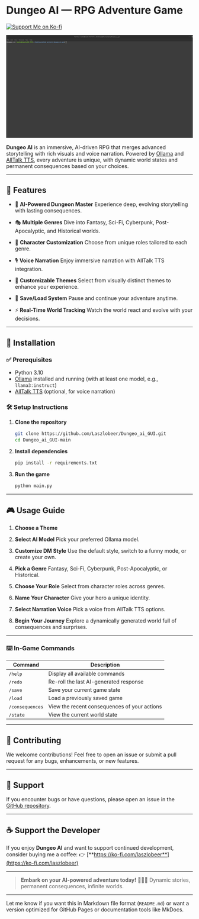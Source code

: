 
# Dungeo AI — RPG Adventure Game

[![Support Me on Ko-fi](https://img.shields.io/badge/Support%20Me%20on-Ko--fi-ff5f5f?style=for-the-badge\&logo=ko-fi\&logoColor=white)](https://ko-fi.com/laszlobeer)

![Demo](Screen%20Capture_select-area_20250625183819.gif)


**Dungeo AI** is an immersive, AI-driven RPG that merges advanced storytelling with rich visuals and voice narration. Powered by [Ollama](https://ollama.com/) and [AllTalk TTS](https://github.com/erew123/alltalk_tts), every adventure is unique, with dynamic world states and permanent consequences based on your choices.

---

## 🧩 Features

* 🧙 **AI-Powered Dungeon Master**
  Experience deep, evolving storytelling with lasting consequences.

* 🎭 **Multiple Genres**
  Dive into Fantasy, Sci-Fi, Cyberpunk, Post-Apocalyptic, and Historical worlds.

* 👤 **Character Customization**
  Choose from unique roles tailored to each genre.

* 🎙️ **Voice Narration**
  Enjoy immersive narration with AllTalk TTS integration.

* 🎨 **Customizable Themes**
  Select from visually distinct themes to enhance your experience.

* 💾 **Save/Load System**
  Pause and continue your adventure anytime.

* ⚡ **Real-Time World Tracking**
  Watch the world react and evolve with your decisions.

---

## 🚀 Installation

### ✅ Prerequisites

* Python 3.10
* [Ollama](https://ollama.com/) installed and running (with at least one model, e.g., `llama3:instruct`)
* [AllTalk TTS](https://github.com/erew123/alltalk_tts) (optional, for voice narration)

### 🛠 Setup Instructions

1. **Clone the repository**

   ```bash
   git clone https://github.com/Laszlobeer/Dungeo_ai_GUI.git
   cd Dungeo_ai_GUI-main
   ```

2. **Install dependencies**

   ```bash
   pip install -r requirements.txt
   ```

3. **Run the game**

   ```bash
   python main.py
   ```

---

## 🎮 Usage Guide

1. **Choose a Theme**
  
2. **Select AI Model**
   Pick your preferred Ollama model.

3. **Customize DM Style**
   Use the default style, switch to a funny mode, or create your own.

4. **Pick a Genre**
   Fantasy, Sci-Fi, Cyberpunk, Post-Apocalyptic, or Historical.

5. **Choose Your Role**
   Select from  character roles across genres.

6. **Name Your Character**
   Give your hero a unique identity.

7. **Select Narration Voice**
   Pick a voice from AllTalk TTS options.

8. **Begin Your Journey**
   Explore a dynamically generated world full of consequences and surprises.

---

### ⌨️ In-Game Commands

| Command         | Description                                  |
| --------------- | -------------------------------------------- |
| `/help`         | Display all available commands               |
| `/redo`         | Re-roll the last AI-generated response       |
| `/save`         | Save your current game state                 |
| `/load`         | Load a previously saved game                 |
| `/consequences` | View the recent consequences of your actions |
| `/state`        | View the current world state                 |

---

## 🤝 Contributing

We welcome contributions!
Feel free to open an issue or submit a pull request for any bugs, enhancements, or new features.



---

## 🛟 Support

If you encounter bugs or have questions, please open an issue in the [GitHub repository](https://github.com/Laszlobeer/Dungeo_ai_GUI/issues).

---

## ☕ Support the Developer

If you enjoy **Dungeo AI** and want to support continued development, consider buying me a coffee:
👉 [**https://ko-fi.com/laszlobeer**](https://ko-fi.com/laszlobeer)

---

> **Embark on your AI-powered adventure today!** 🏰🚀🔮
> Dynamic stories, permanent consequences, infinite worlds.

---

Let me know if you want this in Markdown file format (`README.md`) or want a version optimized for GitHub Pages or documentation tools like MkDocs.

